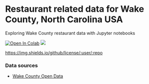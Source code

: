# Restaurant related data for Wake County, North Carolina USA

Exploring Wake County restaurant data with Jupyter notebooks

[![Open In Colab](https://colab.research.google.com/assets/colab-badge.svg)](https://colab.research.google.com/github/m4thfr34k/restaurant/)
[![](https://img.shields.io/github/license/m4thfr34k/restaurant)](https://github.com/m4thfr34k/restaurant/blob/master/LICENSE)

https://img.shields.io/github/license/:user/:repo

### Data sources

- [Wake County Open Data](https://data.wakegov.com/)
